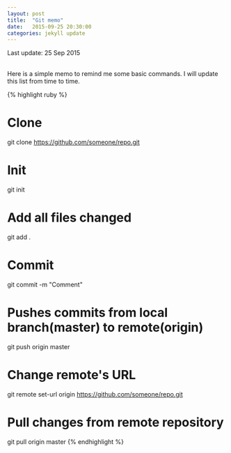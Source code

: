 ```yaml
---
layout: post
title:  "Git memo"
date:   2015-09-25 20:30:00
categories: jekyll update
---
```

Last update: 25 Sep 2015
<br>
<br>

Here is a simple memo to remind me some basic commands. I will update this list from time to time.

{% highlight ruby %}
# Clone
git clone https://github.com/someone/repo.git

# Init
git init

# Add all files changed
git add .

# Commit
git commit -m "Comment"

# Pushes commits from local branch(master) to remote(origin)
git push origin master

# Change remote's URL
git remote set-url origin https://github.com/someone/repo.git

# Pull changes from remote repository
git pull origin master
{% endhighlight %}